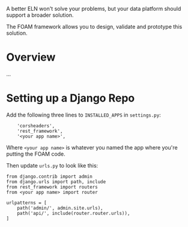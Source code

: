 A better ELN won't solve your problems, but your data platform should support a broader solution.

The FOAM framework allows you to design, validate and prototype this solution.

# Overview
...

# Setting up a Django Repo

Add the following three lines to `INSTALLED_APPS` in `settings.py`:
```
    'corsheaders',
    'rest_framework',
    '<your app name>',
```
Where `<your app name>` is whatever you named the app where you're putting the FOAM code.

Then update `urls.py` to look like this:

```
from django.contrib import admin
from django.urls import path, include
from rest_framework import routers
from <your app name> import router

urlpatterns = [
    path('admin/', admin.site.urls),
    path('api/', include(router.router.urls)),
]
```
